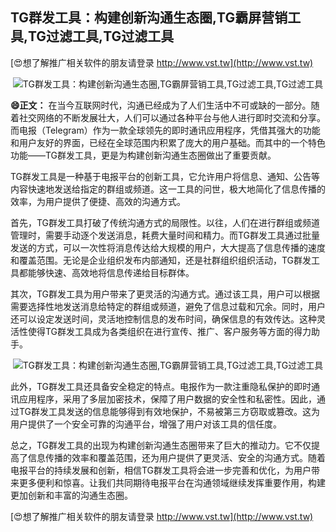 ## **TG群发工具：构建创新沟通生态圈,TG霸屏营销工具,TG过滤工具,TG过滤工具**

[😍想了解推广相关软件的朋友请登录 http://www.vst.tw](http://www.vst.tw)

 <center><img src="https://vst.tw/MP4/tuiguang/png/7.png" alt="TG群发工具：构建创新沟通生态圈,TG霸屏营销工具,TG过滤工具,TG过滤工具"></center>

**😄正文：**
在当今互联网时代，沟通已经成为了人们生活中不可或缺的一部分。随着社交网络的不断发展壮大，人们可以通过各种平台与他人进行即时交流和分享。而电报（Telegram）作为一款全球领先的即时通讯应用程序，凭借其强大的功能和用户友好的界面，已经在全球范围内积累了庞大的用户基础。而其中的一个特色功能——TG群发工具，更是为构建创新沟通生态圈做出了重要贡献。

TG群发工具是一种基于电报平台的创新工具，它允许用户将信息、通知、公告等内容快速地发送给指定的群组或频道。这一工具的问世，极大地简化了信息传播的效率，为用户提供了便捷、高效的沟通方式。

首先，TG群发工具打破了传统沟通方式的局限性。以往，人们在进行群组或频道管理时，需要手动逐个发送消息，耗费大量时间和精力。而TG群发工具通过批量发送的方式，可以一次性将消息传达给大规模的用户，大大提高了信息传播的速度和覆盖范围。无论是企业组织发布内部通知，还是社群组织组织活动，TG群发工具都能够快速、高效地将信息传递给目标群体。

其次，TG群发工具为用户带来了更灵活的沟通方式。通过该工具，用户可以根据需要选择性地发送消息给特定的群组或频道，避免了信息过载和冗余。同时，用户还可以设定发送时间，灵活地控制信息的发布时间，确保信息的有效传达。这种灵活性使得TG群发工具成为各类组织在进行宣传、推广、客户服务等方面的得力助手。

 <center><img src="https://vst.tw/MP4/tuiguang/png/6.png" alt="TG群发工具：构建创新沟通生态圈,TG霸屏营销工具,TG过滤工具,TG过滤工具"></center>

此外，TG群发工具还具备安全稳定的特点。电报作为一款注重隐私保护的即时通讯应用程序，采用了多层加密技术，保障了用户数据的安全性和私密性。因此，通过TG群发工具发送的信息能够得到有效地保护，不易被第三方窃取或篡改。这为用户提供了一个安全可靠的沟通平台，增强了用户对该工具的信任度。

总之，TG群发工具的出现为构建创新沟通生态圈带来了巨大的推动力。它不仅提高了信息传播的效率和覆盖范围，还为用户提供了更灵活、安全的沟通方式。随着电报平台的持续发展和创新，相信TG群发工具将会进一步完善和优化，为用户带来更多便利和惊喜。让我们共同期待电报平台在沟通领域继续发挥重要作用，构建更加创新和丰富的沟通生态圈。

[😍想了解推广相关软件的朋友请登录 http://www.vst.tw](http://www.vst.tw)



